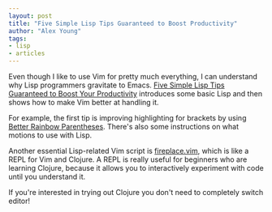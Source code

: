 ```yaml
---
layout: post
title: "Five Simple Lisp Tips Guaranteed to Boost Productivity"
author: "Alex Young"
tags: 
- lisp
- articles
---
```


Even though I like to use Vim for pretty much everything, I can understand why Lisp programmers gravitate to Emacs.  [Five Simple Lisp Tips Guaranteed to Boost Your Productivity](http://tech.gilt.com/post/90661198239/five-simple-lisp-tips-guaranteed-to-boost-your) introduces some basic Lisp and then shows how to make Vim better at handling it.

For example, the first tip is improving highlighting for brackets by using [Better Rainbow Parentheses](https://github.com/kien/rainbow_parentheses.vim).  There's also some instructions on what motions to use with Lisp.

Another essential Lisp-related Vim script is [fireplace.vim](https://github.com/tpope/vim-fireplace), which is like a REPL for Vim and Clojure.  A REPL is really useful for beginners who are learning Clojure, because it allows you to interactively experiment with code until you understand it.

If you're interested in trying out Clojure you don't need to completely switch editor!

